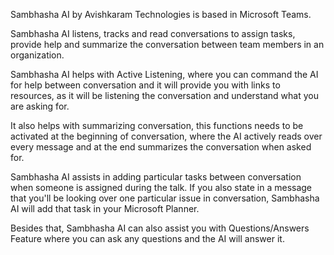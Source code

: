 Sambhasha AI by Avishkaram Technologies is based in Microsoft Teams. 

 

Sambhasha AI listens, tracks and read conversations to assign tasks, provide help and summarize the conversation between team members in an organization. 

 

Sambhasha AI helps with Active Listening, where you can command the AI for help between conversation and it will provide you with links to resources, as it will be listening the conversation and understand what you are asking for. 

 

It also helps with summarizing conversation, this functions needs to be activated at the beginning of conversation, where the AI actively reads over every message and at the end summarizes the conversation when asked for. 

 

Sambhasha AI assists in adding particular tasks between conversation when someone is assigned during the talk. If you also state in a message that you'll be looking over one particular issue in conversation, Sambhasha AI will add that task in your Microsoft Planner. 

 

Besides that, Sambhasha AI can also assist you with Questions/Answers Feature where you can ask any questions and the AI will answer it.
